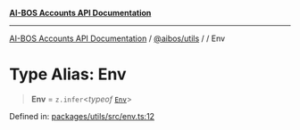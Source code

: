 [**AI-BOS Accounts API Documentation**](../../../README.md)

***

[AI-BOS Accounts API Documentation](../../../README.md) / [@aibos/utils](../README.md) / [](../README.md) / Env

# Type Alias: Env

> **Env** = `z.infer`\<*typeof* [`Env`](../variables/Env-1.md)\>

Defined in: [packages/utils/src/env.ts:12](https://github.com/pohlai88/accounts/blob/48103fb36d28b2b9bfb33472b6de2f719773cde9/packages/utils/src/env.ts#L12)
